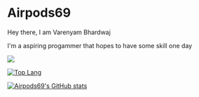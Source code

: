 # Airpods69

Hey there, I am Varenyam Bhardwaj

I'm a aspiring progammer that hopes to have some skill one day

![](https://komarev.com/ghpvc/?username=tsuki-superior&color=dc143c)

[![Top Lang](https://github-readme-stats.vercel.app/api/top-langs/?username=airpods69&theme=dark&layout=compact&langs_count=10&exclude_repo=xbox360-linux)](https://github.com/anuraghazra/github-readme-stats)

[![Airpods69's GitHub stats](https://github-readme-stats.vercel.app/api?username=airpods69&theme=dark&show_icons=true&layout=compact)](https://github.com/anuraghazra/github-readme-stats)
